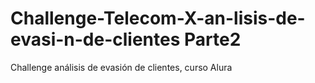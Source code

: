 # Challenge-Telecom-X-an-lisis-de-evasi-n-de-clientes Parte2
Challenge análisis de evasión de clientes, curso Alura
